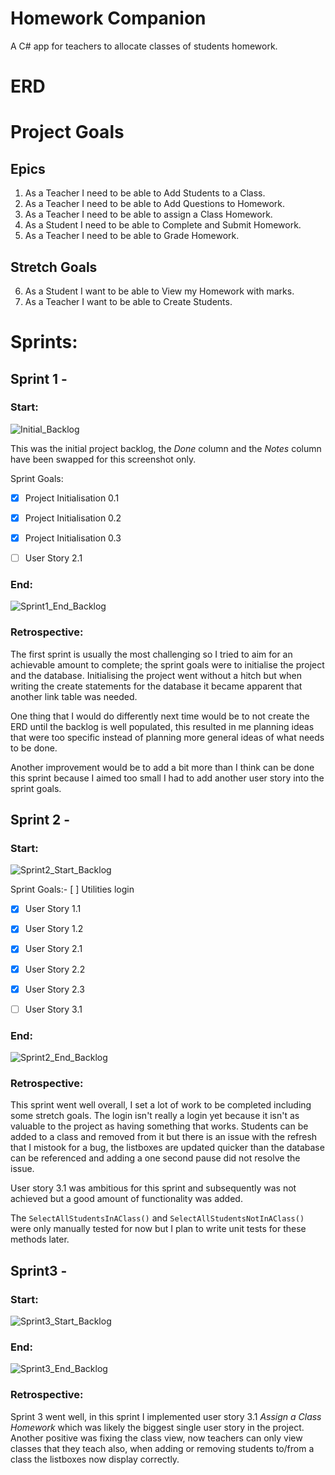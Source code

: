 # Homework Companion
A C# app for teachers to allocate classes of students homework.



# ERD







# Project Goals

## Epics
1. As a Teacher I need to be able to Add Students to a Class.
2. As a Teacher I need to be able to Add Questions to Homework.
3. As a Teacher I need to be able to assign a Class Homework.
4. As a Student I need to be able to Complete and Submit Homework.
5. As a Teacher I need to be able to Grade Homework.
## Stretch Goals
6. As a Student I want to be able to View my Homework with marks.
7. As a Teacher I want to be able to Create Students.

   

   

# Sprints:

## Sprint 1 -

### Start:

![Initial_Backlog](Images/Backlog_0.png)

This was the initial project backlog, the *Done* column and the *Notes* column have been swapped for this screenshot only.



Sprint Goals:

- [x] Project Initialisation 0.1
- [x] Project Initialisation 0.2
- [x] Project Initialisation 0.3
- [ ] User Story 2.1



### End:

![Sprint1_End_Backlog](Images/Backlog_1.png)





### Retrospective:

The first sprint is usually the most challenging so I tried to aim for an achievable amount to complete; the sprint goals were to initialise the project and the database. Initialising the project went without a hitch but when writing the create statements for the database it became apparent that another link table was needed. 

One thing that I would do differently next time would be to not create the ERD until the backlog is well populated, this resulted in me planning ideas that were too specific instead of planning more general ideas of what needs to be done.

Another improvement would be to add a bit more than I think can be done this sprint because I aimed too small I had to add another user story into the sprint goals.





## Sprint 2 -

### Start:

![Sprint2_Start_Backlog](Images/Backlog_2.png)



Sprint Goals:- [ ] Utilities login
- [x] User Story 1.1
- [x] User Story 1.2
- [x] User Story 2.1
- [x] User Story 2.2
- [x] User Story 2.3
- [ ] User Story 3.1





### End:

![Sprint2_End_Backlog](Images/Backlog_3.png)





### Retrospective:

This sprint went well overall, I set a lot of work to be completed including some stretch goals. The login isn't really a login yet because it isn't as valuable to the project as having something that works. Students can be added to a class and removed from it but there is an issue with the refresh that I mistook for a bug, the listboxes are updated quicker than the database can be referenced and adding a one second pause did not resolve the issue.

User story 3.1 was ambitious for this sprint and subsequently was not achieved but a good amount of functionality was added.

The `SelectAllStudentsInAClass()` and `SelectAllStudentsNotInAClass()` were only manually tested for now but I plan to write unit tests for these methods later.









## Sprint3 -

### Start:

![Sprint3_Start_Backlog](Images/Backlog_4.png)





### End:

![Sprint3_End_Backlog](Images/Backlog_5.png)





### Retrospective:

Sprint 3 went well, in this sprint I implemented user story 3.1 *Assign a Class Homework* which was likely the biggest single user story in the project. Another positive was fixing the class view, now teachers can only view classes that they teach also, when adding or removing students to/from a class the listboxes now display correctly.












